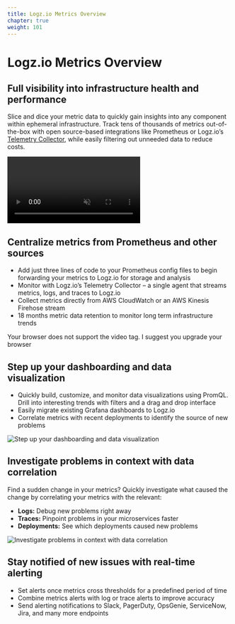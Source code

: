 ```yaml
---
title: Logz.io Metrics Overview
chapter: true
weight: 101
---
```


# Logz.io Metrics Overview

## Full visibility into infrastructure health and performance

Slice and dice your metric data to quickly gain insights into any component within ephemeral infrastructure. Track tens of thousands of metrics out-of-the-box with open source-based integrations like Prometheus or Logz.io’s [Telemetry Collector](https://docs.logz.io/user-guide/log-shipping/telemetry-collector.html), while easily filtering out unneeded data to reduce costs.

<video autoplay="true" loop="true" muted="" playsinline="" class="fillWidth " data-autoplay="" src="https://dytvr9ot2sszz.cloudfront.net/wp-content/uploads/2022/12/IM-ScreenRecording-GIF-HQ-v1-1.mp4"> Your browser does not support the video tag. I suggest you upgrade your browser</video>

## Centralize metrics from Prometheus and other sources

- Add just three lines of code to your Prometheus config files to begin forwarding your metrics to Logz.io for storage and analysis
- Monitor with Logz.io’s Telemetry Collector – a single agent that streams metrics, logs, and traces to Logz.io
- Collect metrics directly from AWS CloudWatch or an AWS Kinesis Firehose stream
- 18 months metric data retention to monitor long term infrastructure trends

Your browser does not support the video tag. I suggest you upgrade your browser

## Step up your dashboarding and data visualization

- Quickly build, customize, and monitor data visualizations using PromQL. Drill into interesting trends with filters and a drag and drop interface
- Easily migrate existing Grafana dashboards to Logz.io
- Correlate metrics with recent deployments to identify the source of new problems

![Step up your dashboarding and data visualization](https://dytvr9ot2sszz.cloudfront.net/wp-content/uploads/2022/12/IM-Detailed-1.webp)

## Investigate problems in context with data correlation

Find a sudden change in your metrics? Quickly investigate what caused the change by correlating your metrics with the relevant:

- **Logs:** Debug new problems right away
- **Traces:** Pinpoint problems in your microservices faster
- **Deployments:** See which deployments caused new problems

![Investigate problems in context with data correlation](https://dytvr9ot2sszz.cloudfront.net/wp-content/uploads/2022/12/K360-Homepage-Hero-620P-Y-RF05-1.webp)

## Stay notified of new issues with real-time alerting

- Set alerts once metrics cross thresholds for a predefined period of time
- Combine metrics alerts with log or trace alerts to improve accuracy
- Send alerting notifications to Slack, PagerDuty, OpsGenie, ServiceNow, Jira, and many more endpoints
